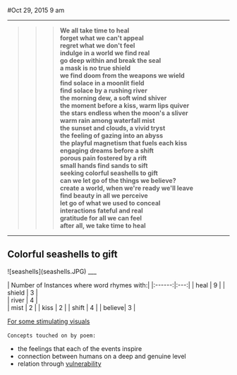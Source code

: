 #Oct 29, 2015 9 am 
___
>>> **We all take time to heal  
forget what we can't appeal  
regret what we don't feel  
indulge in a world we find real  
go deep within and break the seal  
a mask is no true shield  
we find doom from the weapons we wield  
find solace in a moonlit field  
find solace by a rushing river  
the morning dew, a soft wind shiver  
the moment before a kiss, warm lips quiver  
the stars endless when the moon's a sliver  
warm rain among waterfall mist  
the sunset and clouds, a vivid tryst  
the feeling of gazing into an abyss  
the playful magnetism that fuels each kiss  
engaging dreams before a shift  
porous pain fostered by a rift  
small hands find sands to sift  
seeking colorful seashells to gift  
can we let go of the things we believe?  
create a world, when we're ready we'll leave  
find beauty in all we perceive  
let go of what we used to conceal  
interactions fateful and real  
gratitude for all we can feel  
after all, we take time to heal**

___
<h2>Colorful seashells to gift</h2>
![seashells](seashells.JPG)
___

| Number of Instances where word rhymes with:|
|:------:|:---:|
| heal   | 9   |
| shield | 3   |    
| river  | 4   |      
| mist   | 2   |
| kiss   |  2  |
| shift  | 4   |
| believe|  3  | 

[For some stimulating visuals](https://gavvy.github.io/design/tool/2016/10/03/placesiwannago.html)

```Concepts touched on by poem:```  
 * the feelings that each of the events inspire  
 * connection between humans on a deep and genuine level  
 * relation through [vulnerability](https://www.ted.com/talks/brene_brown_on_vulnerability?language=en)

